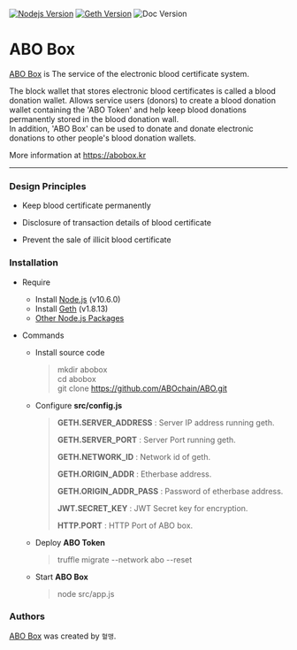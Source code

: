 [![Nodejs Version](https://img.shields.io/badge/Node.js-v10.6.0-blue.svg)](https://nodejs.org/dist/v10.6.0/docs/api/)
[![Geth Version](https://img.shields.io/badge/geth-v1.8.13-blue.svg)](https://github.com/ethereum/go-ethereum/wiki/geth)
![Doc Version](https://img.shields.io/badge/docs-latest-brightgreen.svg)
  
  
ABO Box
===========

[ABO Box](https://abobox.kr) is The service of the electronic blood certificate system.  
  
The block wallet that stores electronic blood certificates is called a blood donation wallet.
Allows service users (donors) to create a blood donation wallet containing the 'ABO Token' and help keep blood donations permanently stored in the blood donation wall.  
In addition, 'ABO Box' can be used to donate and donate electronic donations to other people's blood donation wallets.  
  
More information at https://abobox.kr  

-----  

### Design Principles

* Keep blood certificate permanently

* Disclosure of transaction details of blood certificate

* Prevent the sale of illicit blood certificate

### Installation

* Require  
    * Install [Node.js](https://nodejs.org/en/download/releases/) (v10.6.0)
    * Install [Geth](https://github.com/ethereum/go-ethereum/wiki/geth>) (v1.8.13)
    * [Other Node.js Packages](https://github.com/ABOchain/abo/node_dependency.md)

* Commands
    * Install source code  
        > mkdir abobox  
        > cd abobox  
        > git clone https://github.com/ABOchain/ABO.git  

    * Configure __src/config.js__
        >  
        > __GETH.SERVER_ADDRESS__ : Server IP address running geth.  
        >  
        > __GETH.SERVER_PORT__ : Server Port running geth.  
        >  
        > __GETH.NETWORK_ID__ : Network id of geth.  
        >  
        > __GETH.ORIGIN_ADDR__ : Etherbase address.  
        >  
        > __GETH.ORIGIN_ADDR_PASS__ : Password of etherbase address.  
        >  
        >  
        > __JWT.SECRET_KEY__ : JWT Secret key for encryption.  
        >  
        >
        > __HTTP.PORT__ : HTTP Port of ABO box.  

    * Deploy __ABO Token__
        > truffle migrate --network abo --reset  
        >  
        
    * Start __ABO Box__
        > node src/app.js

### Authors

[ABO Box](https://abobox.kr) was created by `혈맹`.